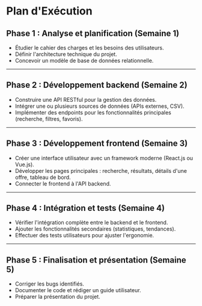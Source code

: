 # Plan d'Exécution  

## Phase 1 : Analyse et planification (Semaine 1)  
- Étudier le cahier des charges et les besoins des utilisateurs.  
- Définir l'architecture technique du projet.  
- Concevoir un modèle de base de données relationnelle.  

---

## Phase 2 : Développement backend (Semaine 2)  
- Construire une API RESTful pour la gestion des données.  
- Intégrer une ou plusieurs sources de données (APIs externes, CSV).  
- Implémenter des endpoints pour les fonctionnalités principales (recherche, filtres, favoris).  

---

## Phase 3 : Développement frontend (Semaine 3)  
- Créer une interface utilisateur avec un framework moderne (React.js ou Vue.js).  
- Développer les pages principales : recherche, résultats, détails d'une offre, tableau de bord.  
- Connecter le frontend à l'API backend.  

---

## Phase 4 : Intégration et tests (Semaine 4)  
- Vérifier l'intégration complète entre le backend et le frontend.  
- Ajouter les fonctionnalités secondaires (statistiques, tendances).  
- Effectuer des tests utilisateurs pour ajuster l'ergonomie.  

---

## Phase 5 : Finalisation et présentation (Semaine 5)  
- Corriger les bugs identifiés.  
- Documenter le code et rédiger un guide utilisateur.  
- Préparer la présentation du projet.
